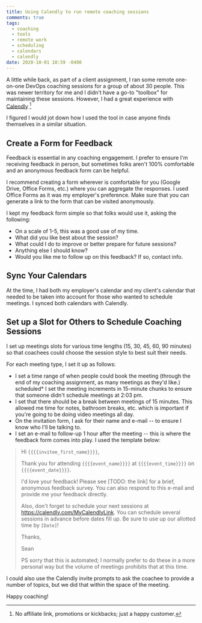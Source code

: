 ```yaml
---
title: Using Calendly to run remote coaching sessions
comments: true
tags:
  - coaching
  - tools
  - remote work
  - scheduling
  - calendars
  - calendly
date: 2020-10-01 10:59 -0400
---
```

A little while back, as part of a client assignment, I ran some remote one-on-one DevOps coaching sessions for a group of about 30 people. This was newer territory for me and I didn't have a go-to "toolbox" for maintaining these sessions. However, I had a great experience with [Calendly](https//calendly.com/) [^1]

I figured I would jot down how I used the tool in case anyone finds themselves in a similar situation.

## Create a Form for Feedback

Feedback is essential in any coaching engagement. I prefer to ensure I'm receiving feedback in person, but sometimes folks aren't 100% comfortable and an anonymous feedback form can be helpful.

I recommend creating a form wherever is comfortable for you (Google Drive, Office Forms, etc.) where you can aggregate the responses. I used Office Forms as it was my employer's preference. Make sure that you can generate a link to the form that can be visited anonymously.

I kept my feedback form simple so that folks would use it, asking the following:

* On a scale of 1-5, this was a good use of my time.
* What did you like best about the session?
* What could I do to improve or better prepare for future sessions?
* Anything else I should know?
* Would you like me to follow up on this feedback? If so, contact info.

## Sync Your Calendars

At the time, I had both my employer's calendar and my client's calendar that needed to be taken into account for those who wanted to schedule meetings. I synced both calendars with Calendly.

## Set up a Slot for Others to Schedule Coaching Sessions

I set up meetings slots for various time lengths (15, 30, 45, 60, 90 minutes) so that coachees could choose the session style to best suit their needs.

For each meeting type, I set it up as follows:

* I set a time range of when people could book the meeting (through the end of my coaching assignment, as many meetings as they'd like.)
scheduled* I set the meeting increments in 15-minute chunks to ensure that someone didn't schedule meetings at 2:03 pm.
* I set that there should be a break between meetings of 15 minutes. This allowed me time for notes, bathroom breaks, etc. which is important if you're going to be doing video meetings all day.
* On the invitation form, I ask for their name and e-mail -- to ensure I know who I'll be talking to.
* I set an e-mail to follow-up 1 hour after the meeting -- this is where the feedback form comes into play. I used the template below:

> Hi `{{{{invitee_first_name}}}}`,
>
> Thank you for attending `{{{{event_name}}}}` at `{{{{event_time}}}}` on `{{{{event_date}}}}`.
>
> I'd love your feedback! Please see [TODO: the link] for a brief, anonymous feedback survey. You can also respond to this e-mail and provide me your feedback directly.
>
> Also, don't forget to schedule your next sessions at <https://calendly.com/MyCalendlyLink>.
You can schedule several sessions in advance before dates fill up. Be sure to use up our allotted time by `[Date]`!
>
> Thanks,
>
> Sean
>
> PS sorry that this is automated; I normally prefer to do these in a more personal way but the volume of meetings prohibits that at this time.

I could also use the Calendly invite prompts to ask the coachee to provide a number of topics, but we did that within the space of the meeting.

Happy coaching!

[^1]: No affiliate link, promotions or kickbacks; just a happy customer.
